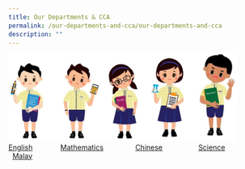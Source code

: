 ```yaml
---
title: Our Departments & CCA
permalink: /our-departments-and-cca/our-departments-and-cca
description: ""
---
```

<img src="/images/departments1.jpg" 
     style="width:90%">
      [English](https://moe-wellingtonpri-staging.netlify.app/our-departments-and-cca/english)                       [Mathematics](https://moe-wellingtonpri-staging.netlify.app/our-departments-and-cca/mathematics)                [Chinese](https://moe-wellingtonpri-staging.netlify.app/our-departments-and-cca/chinese)                  [Science](https://moe-wellingtonpri-staging.netlify.app/our-departments-and-cca/science)                    [Malay](https://moe-wellingtonpri-staging.netlify.app/our-departments-and-cca/malay)